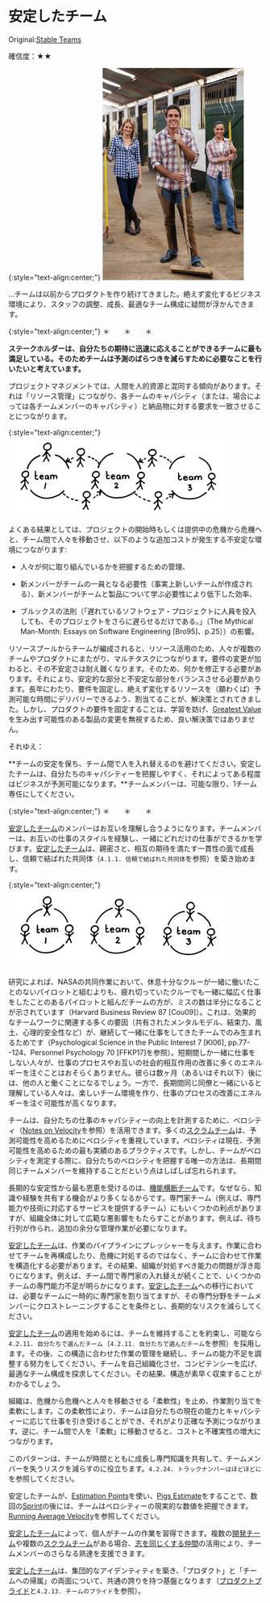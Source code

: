 # 安定したチーム

 Original:[Stable Teams](https://sites.google.com/a/scrumplop.org/published-patterns/product-organization-pattern-language/development-team/stable-teams)

確信度：★★

{:style="text-align:center;"}
![ch02_15_15_Stable_Teams1](Images/ch02_15_15_Stable_Teams1.png)

...チームは以前からプロダクトを作り続けてきました。絶えず変化するビジネス環境により、スタッフの調整、成長、最適なチーム構成に疑問が浮かんできます。

{:style="text-align:center;"}
＊　　＊　　＊

**ステークホルダーは、自分たちの期待に迅速に応えることができるチームに最も満足している。そのためチームは予測のばらつきを減らすために必要なことを行いたいと考えています。**

プロジェクトマネジメントでは、人間を人的資源と混同する傾向があります。それは「リソース管理」につながり、各チームのキャパシティ（または、場合によっては各チームメンバーのキャパシティ）と納品物に対する要求を一致させることにつながります。

{:style="text-align:center;"}
![ch02_15_15_Stable_Teams2](Images/ch02_15_15_Stable_Teams2.png)

よくある結果としては、プロジェクトの開始時もしくは提供中の危機から危機へと、チーム間で人々を移動させ、以下のような追加コストが発生する不安定な環境につながります:

* 人々が何に取り組んでいるかを把握するための管理、

* 新メンバーがチームの一員となる必要性（事実上新しいチームが作成される）、新メンバーがチームと製品について学ぶ必要性により低下した効率、

* ブルックスの法則（「遅れているソフトウェア・プロジェクトに人員を投入しても、そのプロジェクトをさらに遅らせるだけである。」（The Mythical Man-Month: Essays on Software Engineering [Bro95]、p.25））の影響。

リソースプールからチームが編成されると、リソース活用のため、人々が複数のチームやプロダクトにまたがり、マルチタスクにつながります。要件の変更が加わると、その不安定さは耐え難くなります。そのため、何かを修正する必要があります。それにより、安定的な部分と不安定な部分をバランスさせる必要があります。長年にわたり、要件を固定し、絶えず変化するリソースを（願わくば）予測可能な時間にデリバリーできるよう、割当てることが、解決策とされてきました。しかし、プロダクトの要件を固定することは、学習を妨げ、[Greatest Value](https://sites.google.com/a/scrumplop.org/published-patterns/value-stream/greatest-value)を生み出す可能性のある製品の変更を無視するため、良い解決策ではありません。

それゆえ：

**チームの安定を保ち、チーム間で人を入れ替えるのを避けてください。安定したチームは、自分たちのキャパシティーを把握しやすく、それによってある程度はビジネスが予測可能になります。**チームメンバーは、可能な限り、1チーム専任にしてください。

{:style="text-align:center;"}
＊　　＊　　＊

[安定したチーム](ch02_15_15_Stable_Teams.md)のメンバーはお互いを理解し合うようになります。チームメンバーは、お互いの仕事のスタイルを経験し、一緒にどれだけの仕事ができるかを学びます。[安定したチーム](ch02_15_15_Stable_Teams.md)は、親密さと、相互の期待を満たす一貫性の面で成長し、信頼で結ばれた共同体（`4.1.1. 信頼で結ばれた共同体`を参照）を築き始めます。

{:style="text-align:center;"}
![ch02_15_15_Stable_Teams3](Images/ch02_15_15_Stable_Teams3.png)

研究によれば、NASAの共同作業において、休息十分なクルーが一緒に働いたことのないパイロットと組むよりも、疲れ切っていたクルーでも一緒に幅広く仕事をしたことのあるパイロットと組んだチームの方が、ミスの数は半分になることが示されています（Harvard Business Review 87 [Cou09]）。これは、効果的なチームワークに関連する多くの要因（共有されたメンタルモデル、結束力、風土、心理的安全性など）が、継続して一緒に仕事をしてきたチームでのみ生まれるためです（Psychological Science in the Public Interest 7 [KI06], pp.77--124、Personnel Psychology 70 [FFKP17]を参照）。短期間しか一緒に仕事をしない人々が、仕事のプロセスやお互いの社会的相互作用の改善に多くのエネルギーを注ぐことはおそらくありません。彼らは数ヶ月（あるいはそれ以下）後には、他の人と働くことになるでしょう。一方で、長期間同じ同僚と一緒にいると理解している人々は、楽しいチーム環境を作り、仕事のプロセスの改善にエネルギーを注ぐ可能性が高くなります。

チームは、自分たちの仕事のキャパシティーの向上を計測するために、ベロシティ（[Notes on Velocity](https://sites.google.com/a/scrumplop.org/published-patterns/value-stream/notes-on-velocity)を参照）を活用できます。多くの​​[スクラムチーム](ch02_07_7_Scrum_Team.md)​は、予測可能性を高めるためにベロシティを重視しています。ベロシティは現在、予測可能性を高めるための最も実績のあるプラクティスです。しかし、チームがベロシティを測定する際に、自分たちのベロシティを把握する唯一の方法は、長期間同じチームメンバーを維持することだという点はしばしば忘れられます。

長期的な安定性から最も恩恵を受けるのは、​[機能横断チーム](ch02_10_10_Cross_Functional_Team.md)です。なぜなら、知識や経験を共有する機会がより多くなるからです。専門家チーム（例えば、専門能力や技術に対応するサービスを提供するチーム）にもいくつかの利点がありますが、組織全体に対して広範な悪影響をもたらすことがあります。例えば、待ち行列が作られ、追加の余分な管理作業が必要になります。

[安定したチーム](ch02_15_15_Stable_Teams.md)は、作業のパイプラインにプレッシャーを与えます。作業に合わせてチームを再構成したり、危機に対処するのではなく、チームに合わせて作業を構造化する必要があります。その結果、組織が対処すべき能力の問題が浮き彫りになります。例えば、チーム間で専門家の入れ替えが続くことで、いくつかのチームの専門能力不足が明らかになります。[安定したチーム](ch02_15_15_Stable_Teams.md)への移行においては、必要なチームに一時的に専門家を割り当てますが、その専門分野をチームメンバーにクロストレーニングすることを条件とし、長期的なリスクを減らしてください。

[安定したチーム](ch02_15_15_Stable_Teams.md)の適用を始めるには、チームを維持することを約束し、可能なら`4.2.11. 自分たちで選んだチーム`（`4.2.11. 自分たちで選んだチーム`を参照）を採用します。その後、この構造に合わせた作業の管理を継続し、チームの能力不足を調整する努力をしてください。チームを自己組織化させ、コンピテンシーを広げ、最適なチーム構成を探求してください。その結果、構造が素早く収束することがわかるでしょう。

組織は、危機から危機へと人々を移動させる「柔軟性」を止め、作業割り当てを柔軟にします。この柔軟性により、チームは自分たちの現在の能力とキャパシティーに応じて仕事を引き受けることができ、それがより正確な予測につながります。逆に、チーム間で人を「柔軟」に移動させると、コストと不確実性の増大につながります。

このパターンは、チームが時間とともに成長し専門知識を共有して、チームメンバーを失うリスクを減らすのに役立ちます。`4.2.24. トラックナンバーはほどほどに`を参照してください。

安定したチームが、[Estimation Points](https://sites.google.com/a/scrumplop.org/published-patterns/value-stream/estimation-points)​を使い、[Pigs Estimate](https://sites.google.com/a/scrumplop.org/published-patterns/value-stream/estimation-points/pigs-estimate)​をすることで、数回の[Sprint](https://sites.google.com/a/scrumplop.org/published-patterns/value-stream/sprint)の後には、チームはベロシティーの現実的な数値を把握できます。[Running Average Velocity](https://sites.google.com/a/scrumplop.org/published-patterns/value-stream/running-average-velocity)を参照してください。

[安定したチーム](ch02_15_15_Stable_Teams.md)によって、個人がチームの作業を習得できます。複数の[開発チーム](ch02_14_14_Development_Team.md)や複数の[スクラムチーム](ch02_07_7_Scrum_Team.md)がある場合、[志を同じくする仲間](ch02_05_5_Birds_of_a_Feather.md)​の活用により、チームメンバーのさらなる熟達を支援できます。

[安定したチーム](ch02_15_15_Stable_Teams.md)は、集団的なアイデンティティを築き、「プロダクト」と「チームへの帰属」の両面について、共通の誇りを持つ基盤となります（[プロダクトプライド](ch02_39_38_Product_Pride.md)​と`4.2.13. チームのプライド`を参照）。

